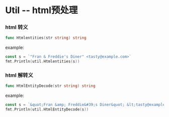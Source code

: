 # Util -- html预处理

### html 转义

```go
func Htmlentities(str string) string
```

example:
```go
const s = `"Fran & Freddie's Diner" <tasty@example.com>`
fmt.Println(util.Htmlentities(s))
```

### html 解转义
```go
func HtmlEntityDecode(str string) string
```

example:
```go
const s = `&quot;Fran &amp; Freddie&#39;s Diner&quot; &lt;tasty@example.com&gt;`
fmt.Println(util.HtmlEntityDecode(s))
```
